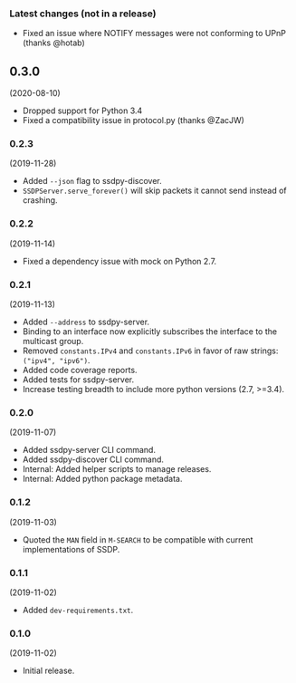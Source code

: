 ### Latest changes (not in a release)

- Fixed an issue where NOTIFY messages were not conforming to UPnP (thanks @hotab)

## 0.3.0
(2020-08-10)

- Dropped support for Python 3.4
- Fixed a compatibility issue in protocol.py (thanks @ZacJW)

### 0.2.3
(2019-11-28)

- Added `--json` flag to ssdpy-discover.
- `SSDPServer.serve_forever()` will skip packets it cannot send instead of crashing.

### 0.2.2
(2019-11-14)

- Fixed a dependency issue with mock on Python 2.7.

### 0.2.1
(2019-11-13)

- Added `--address` to ssdpy-server.
- Binding to an interface now explicitly subscribes the interface to the multicast group.
- Removed `constants.IPv4` and `constants.IPv6` in favor of raw strings: `("ipv4", "ipv6")`.
- Added code coverage reports.
- Added tests for ssdpy-server.
- Increase testing breadth to include more python versions (2.7, >=3.4).

### 0.2.0
(2019-11-07)

- Added ssdpy-server CLI command.
- Added ssdpy-discover CLI command.
- Internal: Added helper scripts to manage releases.
- Internal: Added python package metadata.

### 0.1.2
(2019-11-03)

- Quoted the `MAN` field in `M-SEARCH` to be compatible with current implementations of SSDP.

### 0.1.1
(2019-11-02)

- Added `dev-requirements.txt`.

### 0.1.0
(2019-11-02)

- Initial release.
